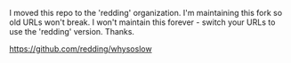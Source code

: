 I moved this repo to the 'redding' organization. I'm maintaining this fork so old URLs won't break. I won't maintain this forever - switch your URLs to use the 'redding' version. Thanks.

https://github.com/redding/whysoslow
